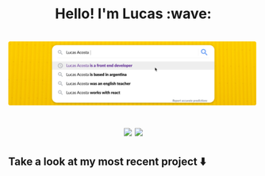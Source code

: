 <h1 align="center"> Hello! I'm Lucas :wave: <h1>

![Lucas Acosta's banner](https://github.com/lucasacostaa/lucasacostaa/raw/main/assets/header-banner-4.png)
<p align="center">
  <a href="https://www.linkedin.com/in/lucasuracosta/" target="_blank"><img target="_blank" src="https://img.shields.io/badge/LinkedIn-0077B5?style=for-the-badge&logo=linkedin&logoColor=white"/></a>
  <a href="https://wa.link/o56y9p"><img src="https://img.shields.io/badge/WhatsApp-25D366?style=for-the-badge&logo=whatsapp&logoColor=white"/></a>
</p>



<!---
🌱 I’m currently learning React/React Native and I absolutely **love it**.

<!---
📫 How to reach me: https://www.linkedin.com/in/lucasuracosta/
--->

## Take a look at my most recent project :arrow_down:

<!---
lucasacostaa/lucasacostaa is a ✨ special ✨ repository because its `README.md` (this file) appears on your GitHub profile.
You can click the Preview link to take a look at your changes.
--->
